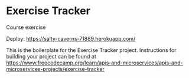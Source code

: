 # Exercise Tracker

Course exercise

Deploy: https://salty-caverns-71889.herokuapp.com/

This is the boilerplate for the Exercise Tracker project. Instructions for building your project can be found at https://www.freecodecamp.org/learn/apis-and-microservices/apis-and-microservices-projects/exercise-tracker
